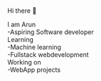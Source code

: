 ### 
Hi there 👋

<!--
**Arun01-hub/Arun01-hub** is a ✨ _special_ ✨ repository because its `README.md` (this file) appears on your GitHub profile.

Here are some ideas to get you started:

- 🔭 I’m currently working on ...
- 🌱 I’m currently learning ...
- 👯 I’m looking to collaborate on ...
- 🤔 I’m looking for help with ...
- 💬 Ask me about ...
- 📫 How to reach me: ...
- 😄 Pronouns: ...
- ⚡ Fun fact: ...
-->
I am Arun<br>
   <t>-Aspiring Software developer<br>
Learning <br>
   <t>-Machine learning<br>
   <t>-Fullstack webdevelopment<br>
Working on<br>
   <t>-WebApp projects
